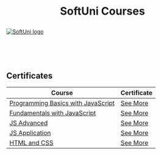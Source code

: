 # <p align="center"> SoftUni Courses </p>

<a href="https://softuni.bg/trainings/courses" rel="Courses"> ![SoftUni logo][logo] </a>

[logo]: https://nakov.com/wp-content/uploads/2012/03/Software-University-logo-horizontal.png;

<br/>
<br/>
<br/>

<h2> Certificates </h2>


| **Course**                                                            | **Certificate**                                                   |
| --------------------------------------------------------------------- | ---------------------------------------------------------- |
| <a href="https://softuni.bg/trainings/3064/programming-basics-with-javascript-september-2020" > Programming Basics with JavaScript </a>         | <a href="https://softuni.bg/certificates/details/89122/405333a8"> See More</a> |
| <a href="https://softuni.bg/trainings/3211/js-fundamentals-january-2021"> Fundamentals with JavaScript </a>                                             | <a href="https://softuni.bg/certificates/details/103085/b9faf13a"> See More </a> |
| <a href="https://softuni.bg/trainings/3347/js-advanced-may-2021"> JS Advanced </a> | <a href="https://softuni.bg/certificates/details/108153/4ea557af"> See More </a> |
| <a href="https://softuni.bg/trainings/3348/js-applications-june-2021"> JS Application </a> | <a href="https://softuni.bg/certificates/details/110262/925d1ee5"> See More </a> |
| <a href="https://softuni.bg/trainings/3122/html-and-css-september-2020"> HTML and CSS </a> | <a href="https://softuni.bg/certificates/details/91256/5d5c8272"> See More </a> |

</td>
</tr>

